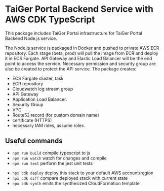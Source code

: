 # TaiGer Portal Backend Service with AWS CDK TypeScript

This package includes TaiGer Portal infrastructure for TaiGer Portal Backend Node.js service.

The Node.js service is packaged in Docker and pushed to private AWS ECR repository.
Each stage (beta, prod) will pull the image from ECR and deploy it in ECS Fargate. API Gateway and Elastic Load Balancer will be the end point to access the service. Necessary permission and security group are also be created to protect the API service. The package creates:

- ECS Fargate cluster, task
- ECR repository
- Cloudwatch log stream group
- API Gateway
- Application Load Balancer.
- Security Group
- VPC
- Route53 record (for custom domain name)
- certificate (HTTPS)
- necessary IAM roles, assume roles.

## Useful commands

- `npm run build` compile typescript to js
- `npm run watch` watch for changes and compile
- `npm run test` perform the jest unit tests

* `npx cdk deploy` deploy this stack to your default AWS account/region
* `npx cdk diff` compare deployed stack with current state
* `npx cdk synth` emits the synthesized CloudFormation template
